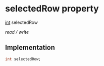 


# selectedRow property






[int](https://api.flutter.dev/flutter/dart-core/int-class.html) selectedRow
  
_read / write_






## Implementation

```dart
int selectedRow;


```







